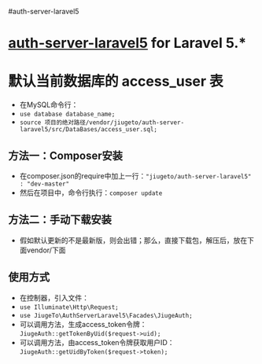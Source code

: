 #auth-server-laravel5

# [auth-server-laravel5](https://coding.net/u/946493655/p/auth-server-laravel5/) for Laravel 5.*

# 默认当前数据库的 access_user 表
- 在MySQL命令行：
- `use database database_name;`
- `source 项目的绝对路径/vendor/jiugeto/auth-server-laravel5/src/DataBases/access_user.sql;`

## 方法一：Composer安装
- 在composer.json的require中加上一行：`"jiugeto/auth-server-laravel5" : "dev-master"`
- 然后在项目中，命令行执行：`composer update`
## 方法二：手动下载安装
- 假如默认更新的不是最新版，则会出错；那么，直接下载包，解压后，放在下面vendor/下面

## 使用方式
- 在控制器，引入文件：
- `use Illuminate\Http\Request;`
- `use JiugeTo\AuthServerLaravel5\Facades\JiugeAuth;`
- 可以调用方法，生成access_token令牌：`JiugeAuth::getTokenByUid($request->uid);`
- 可以调用方法，由access_token令牌获取用户ID：`JiugeAuth::getUidByToken($request->token);`